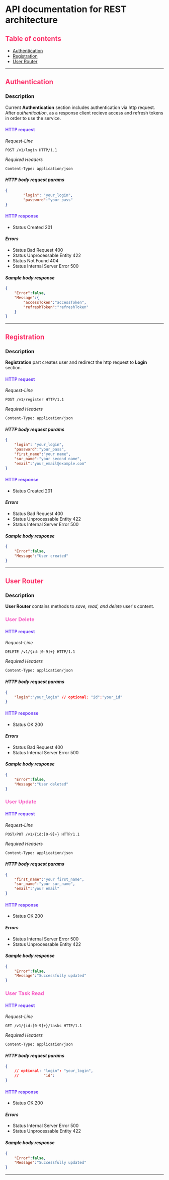 # API documentation for REST architecture
## <span style="color:#fc326a">**Table of contents**</span>

- [Authentication](#<span-style="color:#fc326a">**Authentication**</span>)
- [Registration](#<span-style="color:#fc326a">**Registration**</span>)
- [User Router](#<span-style="color:#fc326a">**User-Router**</span>)
---
## <span style="color:#fc326a">**Authentication**</span>

### Description
Current **Authentication** section includes authentication via http request. After *authentication*, as a response client recieve access and refresh tokens in order to use the service.

#### <span style="color:#6f42f5">**HTTP request**</span>
*Request-Line*
````
POST /v1/login HTTP/1.1
````
*Required Headers*
````
Content-Type: application/json
````
#### *HTTP body request params*
```json
{
        "login": "your_login",
        "password":"your_pass"
}
```

#### <span style="color:#6f42f5">**HTTP response**</span>
- Status Created 201

#### *Errors*
- Status Bad Request 400
- Status Unprocessable Entity 422
- Status Not Found 404
- Status Internal Server Error 500

#### *Sample body response*
```json
{
    "Error":false,
    "Message":{
        "accessToken":"accessToken",
        "refreshToken":"refreshToken"
    }
}
```
---
## <span style="color:#fc326a">**Registration**</span>

### Description
**Registration** part creates user and redirect the http request to **Login** section.

#### <span style="color:#6f42f5">**HTTP request**</span>
*Request-Line*
````
POST /v1/register HTTP/1.1
````
*Required Headers*
````
Content-Type: application/json
````
#### *HTTP body request params*
```json
{
    "login": "your_login",
    "password":"your_pass",
    "first_name":"your name",
    "sur_name":"your second name",
    "email":"your_email@example.com"
}
```

#### <span style="color:#6f42f5">**HTTP response**</span>
- Status Created 201

#### *Errors*
- Status Bad Request 400
- Status Unprocessable Entity 422
- Status Internal Server Error 500

#### *Sample body response*
```json
{
    "Error":false,
    "Message":"User created"
}
```
---
## <span style="color:#fc326a">**User Router**</span>

### Description
**User Router** contains methods to *save, read, and delete* user's content.

### <span style="color:#f760c5">**User Delete**</span>
#### <span style="color:#6f42f5">**HTTP request**</span>
*Request-Line*
````
DELETE /v1/{id:[0-9]+} HTTP/1.1
````
*Required Headers*
````
Content-Type: application/json
````
#### *HTTP body request params*
```json
{
    "login":"your_login" // optional: "id":"your_id"
}
```

#### <span style="color:#6f42f5">**HTTP response**</span>
- Status OK 200

#### *Errors*
- Status Bad Request 400
- Status Internal Server Error 500

#### *Sample body response*
```json
{
    "Error":false,
    "Message":"User deleted"
}
```
### <span style="color:#f760c5">**User Update**</span>
#### <span style="color:#6f42f5">**HTTP request**</span>
*Request-Line*
````
POST/PUT /v1/{id:[0-9]+} HTTP/1.1
````
*Required Headers*
````
Content-Type: application/json
````
#### *HTTP body request params*
```json
{
    "first_name":"your first_name",
    "sur_name":"your sur_name",
    "email":"your email"
}
```

#### <span style="color:#6f42f5">**HTTP response**</span>
- Status OK 200

#### *Errors*
- Status Internal Server Error 500
- Status Unprocessable Entity 422

#### *Sample body response*
```json
{
    "Error":false,
    "Message":"Successfully updated"
}
```
### <span style="color:#f760c5">**User Task Read**</span>
#### <span style="color:#6f42f5">**HTTP request**</span>
*Request-Line*
````
GET /v1/{id:[0-9]+}/tasks HTTP/1.1
````
*Required Headers*
````
Content-Type: application/json
````
#### *HTTP body request params*
```json
{
    // optional: "login": "your_login",
    //           "id": 
}
```

#### <span style="color:#6f42f5">**HTTP response**</span>
- Status OK 200

#### *Errors*
- Status Internal Server Error 500
- Status Unprocessable Entity 422

#### *Sample body response*
```json
{
    "Error":false,
    "Message":"Successfully updated"
}
```
---